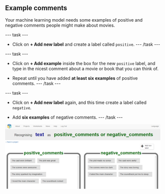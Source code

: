 ## Example comments

Your machine learning model needs some examples of positive and negative comments people might make about movies. 

--- task ---
+ Click on **+ Add new label** and create a label called `positive`.
--- /task ---

--- task ---
+ Click on **+ Add example** inside the box for the new `positive` label, and type in the nicest comment about a movie or book that you can think of. 

+ Repeat until you have added **at least six examples** of positive comments.
--- /task ---

--- task ---
+ Click on **+ Add new label** again, and this time create a label called `negative`.

+ Add **six examples** of negative comments. 
--- /task ---

![6 examples of positive comments: "The cast were brilliant", "The plot was great", "The scenes were awesome", "The story sparked my imagination", "I loved the main character", "The soundtrack rocked" and 6 examples of negative comments: "The cast were awful", "The plot made no sense", "The scenes were too dark", "The story was boring", "I hated the main character", "The soundtrack put me to sleep"](images/example-messages.png)




